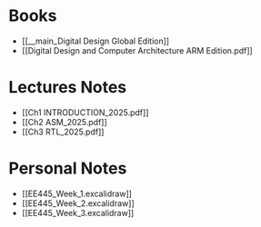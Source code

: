 # Books
- [[__main_Digital Design Global Edition]]
- [[Digital Design and Computer Architecture ARM Edition.pdf]]
# Lectures Notes
- [[Ch1 INTRODUCTION_2025.pdf]]
- [[Ch2 ASM_2025.pdf]]
- [[Ch3 RTL_2025.pdf]]
# Personal Notes
- [[EE445_Week_1.excalidraw]]
- [[EE445_Week_2.excalidraw]]
- [[EE445_Week_3.excalidraw]]